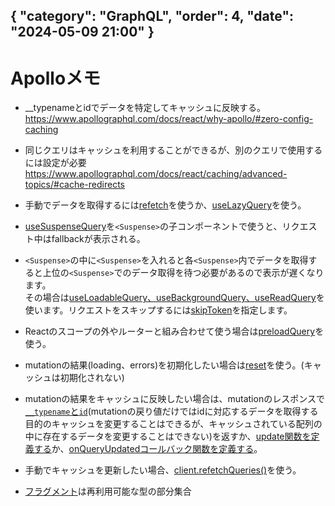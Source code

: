 { "category": "GraphQL",  "order": 4, "date": "2024-05-09 21:00" }
---
# Apolloメモ

* __typenameとidでデータを特定してキャッシュに反映する。  
https://www.apollographql.com/docs/react/why-apollo/#zero-config-caching

* 同じクエリはキャッシュを利用することができるが、別のクエリで使用するには設定が必要  
https://www.apollographql.com/docs/react/caching/advanced-topics/#cache-redirects

* 手動でデータを取得するには[refetch](https://www.apollographql.com/docs/react/data/queries/#queryresult-interface-refetch)を使うか、[useLazyQuery](https://www.apollographql.com/docs/react/data/queries/#manual-execution-with-uselazyquery)を使う。

* [useSuspenseQuery](https://www.apollographql.com/docs/react/data/suspense#fetching-with-suspense)を`<Suspense>`の子コンポーネントで使うと、リクエスト中はfallbackが表示される。

* `<Suspense>`の中に`<Suspense>`を入れると各`<Suspense>`内でデータを取得すると上位の`<Suspense>`でのデータ取得を待つ必要があるので表示が遅くなります。  
その場合は[useLoadableQuery、useBackgroundQuery、useReadQuery](https://www.apollographql.com/docs/react/data/suspense/#avoiding-request-waterfalls)を使います。リクエストをスキップするには[skipToken](https://www.apollographql.com/docs/react/api/react/hooks/#skiptoken)を指定します。

* Reactのスコープの外やルーターと組み合わせて使う場合は[preloadQuery](https://www.apollographql.com/docs/react/data/suspense/#initiating-queries-outside-react)を使う。

* mutationの結果(loading、errors)を初期化したい場合は[reset](https://www.apollographql.com/docs/react/data/mutations/#resetting-mutation-status)を使う。(キャッシュは初期化されない)

* mutationの結果をキャッシュに反映したい場合は、mutationのレスポンスで[`__typename`と`id`](https://www.apollographql.com/docs/react/data/mutations/#include-modified-objects-in-mutation-responses)(mutationの戻り値だけではidに対応するデータを取得する目的のキャッシュを変更することはできるが、キャッシュされている配列の中に存在するデータを変更することはできない)を返すか、[update関数を定義する](https://www.apollographql.com/docs/react/data/mutations/#the-update-function)か、[onQueryUpdatedコールバック関数を定義する](https://www.apollographql.com/docs/react/data/mutations/#refetching-after-update)。

* 手動でキャッシュを更新したい場合、[client.refetchQueries()](https://www.apollographql.com/docs/react/data/refetching/)を使う。

* [フラグメント](https://graphql.org/learn/queries/#fragments)は再利用可能な型の部分集合